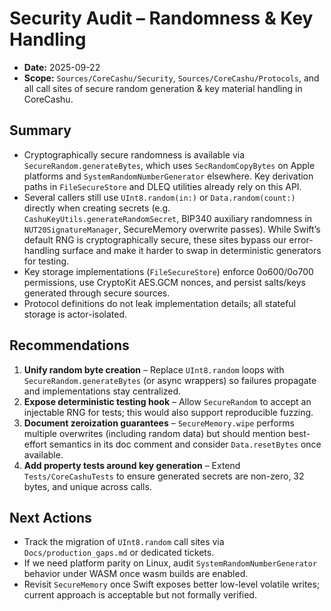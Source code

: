 # Security Audit – Randomness & Key Handling

- **Date:** 2025-09-22
- **Scope:** `Sources/CoreCashu/Security`, `Sources/CoreCashu/Protocols`, and all call sites of secure random generation & key material handling in CoreCashu.

## Summary

- Cryptographically secure randomness is available via `SecureRandom.generateBytes`, which uses `SecRandomCopyBytes` on Apple platforms and `SystemRandomNumberGenerator` elsewhere. Key derivation paths in `FileSecureStore` and DLEQ utilities already rely on this API.
- Several callers still use `UInt8.random(in:)` or `Data.random(count:)` directly when creating secrets (e.g. `CashuKeyUtils.generateRandomSecret`, BIP340 auxiliary randomness in `NUT20SignatureManager`, SecureMemory overwrite passes). While Swift’s default RNG is cryptographically secure, these sites bypass our error-handling surface and make it harder to swap in deterministic generators for testing.
- Key storage implementations (`FileSecureStore`) enforce 0o600/0o700 permissions, use CryptoKit AES.GCM nonces, and persist salts/keys generated through secure sources.
- Protocol definitions do not leak implementation details; all stateful storage is actor-isolated.

## Recommendations

1. **Unify random byte creation** – Replace `UInt8.random` loops with `SecureRandom.generateBytes` (or async wrappers) so failures propagate and implementations stay centralized.
2. **Expose deterministic testing hook** – Allow `SecureRandom` to accept an injectable RNG for tests; this would also support reproducible fuzzing.
3. **Document zeroization guarantees** – `SecureMemory.wipe` performs multiple overwrites (including random data) but should mention best-effort semantics in its doc comment and consider `Data.resetBytes` once available.
4. **Add property tests around key generation** – Extend `Tests/CoreCashuTests` to ensure generated secrets are non-zero, 32 bytes, and unique across calls.

## Next Actions

- Track the migration of `UInt8.random` call sites via `Docs/production_gaps.md` or dedicated tickets.
- If we need platform parity on Linux, audit `SystemRandomNumberGenerator` behavior under WASM once wasm builds are enabled.
- Revisit `SecureMemory` once Swift exposes better low-level volatile writes; current approach is acceptable but not formally verified.

